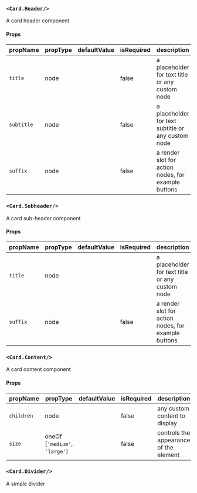 ### `<Card.Header/>`
A card header component

#### Props

| propName | propType | defaultValue | isRequired | description|
| -------- | -------- | ------------ | ---------- | --------------------------- |
| `title` | node | | false | a placeholder for text title or any custom node |
| `subtitle` | node |  | false | a placeholder for text subtitle or any custom node |
| `suffix` | node |  | false | a render slot for action nodes, for example buttons |

### `<Card.Subheader/>`
A card sub-header component

#### Props

| propName | propType | defaultValue | isRequired | description|
| -------- | -------- | ------------ | ---------- | --------------------------- |
| `title` | node | |  | a placeholder for text title or any custom node |
| `suffix` | node |  | false | a render slot for action nodes, for example buttons |

### `<Card.Content/>`
A card content component

#### Props

| propName | propType | defaultValue | isRequired | description|
| -------- | -------- | ------------ | ---------- | --------------------------- |
| `children` | node | | false | any custom content to display |
| `size` | oneOf [`'medium'`, `'large'`] | | false | controls the appearance of the element |

### `<Card.Divider/>`

A simple divider
